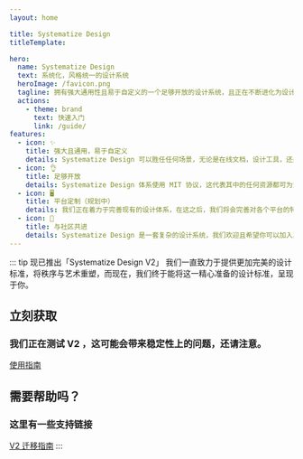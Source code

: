 ```yaml
---
layout: home

title: Systematize Design
titleTemplate: 

hero:
  name: Systematize Design
  text: 系统化，风格统一的设计系统
  heroImage: /favicon.png
  tagline: 拥有强大通用性且易于自定义的一个足够开放的设计系统，且正在不断进化为设计生态
  actions:
    - theme: brand
      text: 快速入门
      link: /guide/
features:
  - icon: ✨
    title: 强大且通用，易于自定义
    details: Systematize Design 可以胜任任何场景，无论是在线文档，设计工具，还是管理后台，都可让你如鱼得水的开始设计工作，而这会带来引人入胜的体验。我们提供了许多方式来为 Systematize Design 附上属于您的特征，例如「主题色卡」，「圆角变化标准」，合理利用这些工具，可快速使 Systematize Design 加入您的设计风格中。
  - icon: 👌
    title: 足够开放
    details: Systematize Design 体系使用 MIT 协议，这代表其中的任何资源都可为您所用，只需要遵守 MIT 协议，便无需担心版权问题。
  - icon: 🖥️
    title: 平台定制（规划中）
    details: 我们正在着力于完善现有的设计体系，在这之后，我们将会完善对各个平台的特殊异化设计，帮助设计师，用户，开发者找到属于本机平台的美化和效率.
  - icon: 🥰
    title: 与社区共进
    details: Systematize Design 是一套复杂的设计系统，我们欢迎且希望你可以加入其中，帮助我们完善它，并使其付诸实践，因此，我们需要你，无论是作为「深度合伙人」，又或者只是单纯的 Systematize Design 社区成员，都可加入我们，帮助 Systematize Design 变得更好。
---
```


::: tip 现已推出「Systematize Design V2」
我们一直致力于提供更加完美的设计标准，将秩序与艺术重塑，而现在，我们终于能将这一精心准备的设计标准，呈现于你。


## 立刻获取
### 我们正在测试 V2 ，这可能会带来稳定性上的问题，还请注意。
[使用指南](/guide/)


## 需要帮助吗？
### 这里有一些支持链接


[V2 迁移指南](/design/updatetov2)
:::
